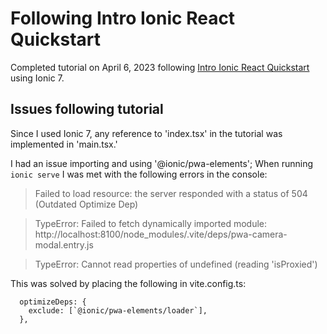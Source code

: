 # Following Intro Ionic React Quickstart
Completed tutorial on April 6, 2023 following [Intro Ionic React Quickstart](https://ionicframework.com/docs/react/your-first-app) using Ionic 7.

## Issues following tutorial
Since I used Ionic 7, any reference to 'index.tsx' in the tutorial was implemented in 'main.tsx.'

I had an issue importing and using '@ionic/pwa-elements'; When running `ionic serve` I was met with the following errors in the console:
> Failed to load resource: the server responded with a status of 504 (Outdated Optimize Dep)

> TypeError: Failed to fetch dynamically imported module: http://localhost:8100/node_modules/.vite/deps/pwa-camera-modal.entry.js

> TypeError: Cannot read properties of undefined (reading 'isProxied')

This was solved by placing the following in vite.config.ts:
```
  optimizeDeps: {
    exclude: [`@ionic/pwa-elements/loader`],
  },
```
